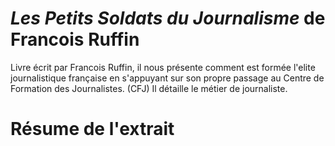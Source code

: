 # *Les Petits Soldats du Journalisme* de Francois Ruffin 

Livre écrit par Francois Ruffin, il nous présente comment est formée l'elite journalistique 
française en s'appuyant sur son propre passage au Centre de Formation des Journalistes. (CFJ)
Il détaille le métier de journaliste.    

# Résume de l'extrait 

